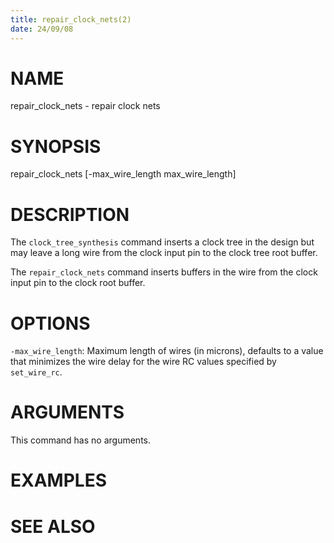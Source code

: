 ```yaml
---
title: repair_clock_nets(2)
date: 24/09/08
---
```


# NAME

repair_clock_nets - repair clock nets

# SYNOPSIS

repair_clock_nets 
    [-max_wire_length max_wire_length]


# DESCRIPTION

The `clock_tree_synthesis` command inserts a clock tree in the design
but may leave a long wire from the clock input pin to the clock tree
root buffer.

The `repair_clock_nets` command inserts buffers in the
wire from the clock input pin to the clock root buffer.

# OPTIONS

`-max_wire_length`:  Maximum length of wires (in microns), defaults to a value that minimizes the wire delay for the wire RC values specified by `set_wire_rc`.

# ARGUMENTS

This command has no arguments.

# EXAMPLES

# SEE ALSO
